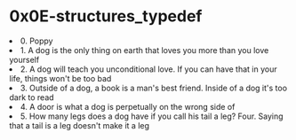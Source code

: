 <h1>0x0E-structures_typedef </h1>
<li>0. Poppy </li>
<li>1. A dog is the only thing on earth that loves you more than you love yourself </li>
<li>2. A dog will teach you unconditional love. If you can have that in your life, things won't be too bad </li>
<li>3. Outside of a dog, a book is a man's best friend. Inside of a dog it's too dark to read </li>
<li>4. A door is what a dog is perpetually on the wrong side of </li>
<li>5. How many legs does a dog have if you call his tail a leg? Four. Saying that a tail is a leg doesn't make it a leg </li>
